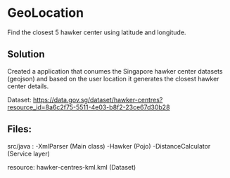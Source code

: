 # GeoLocation
Find the closest 5 hawker center using latitude and longitude.

## Solution

Created a application that conumes the Singapore hawker center datasets (geojson) and based on the user location it generates the closest hawker center details.

Dataset: https://data.gov.sg/dataset/hawker-centres?resource_id=8a6c2f75-5511-4e03-b8f2-23ce67d30b28

## Files: 

src/java : 
-XmlParser (Main class)
-Hawker (Pojo)
-DistanceCalculator (Service layer)

resource:
hawker-centres-kml.kml (Dataset)
